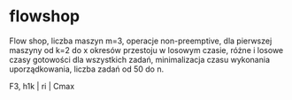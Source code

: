 flowshop
========

Flow shop, liczba maszyn m=3, operacje non-preemptive, dla pierwszej maszyny od k=2 do x okresów przestoju w losowym czasie, różne i losowe czasy gotowości dla wszystkich zadań, minimalizacja czasu wykonania uporządkowania, liczba zadań od 50 do n.

F3, h1k | ri | Cmax
